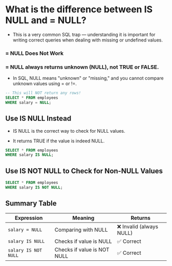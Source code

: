 # What is the difference between IS NULL and = NULL?

- This is a very common SQL trap — understanding it is important for writing correct queries when dealing with missing or undefined values.

###  = NULL Does Not Work
### = NULL always returns unknown (NULL), not TRUE or FALSE.

- In SQL, NULL means "unknown" or "missing," and you cannot compare unknown values using = or !=.

```sql
-- This will NOT return any rows!
SELECT * FROM employees
WHERE salary = NULL;
```
## Use IS NULL Instead
- IS NULL is the correct way to check for NULL values.

- It returns TRUE if the value is indeed NULL.

```sql
SELECT * FROM employees
WHERE salary IS NULL;
```
## Use IS NOT NULL to Check for Non-NULL Values
```sql
SELECT * FROM employees
WHERE salary IS NOT NULL;
```
## Summary Table
| Expression        | Meaning                          | Returns |
|-------------------|----------------------------------|---------|
| `salary = NULL`   | Comparing with NULL              | ❌ Invalid (always NULL) |
| `salary IS NULL`  | Checks if value is NULL          | ✅ Correct |
| `salary IS NOT NULL` | Checks if value is NOT NULL  | ✅ Correct |

